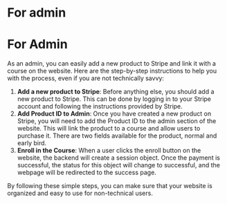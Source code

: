 # For admin

# For Admin

As an admin, you can easily add a new product to Stripe and link it with a course on the website. Here are the step-by-step instructions to help you with the process, even if you are not technically savvy:

1. **Add a new product to Stripe**: Before anything else, you should add a new product to Stripe. This can be done by logging in to your Stripe account and following the instructions provided by Stripe.
2. **Add Product ID to Admin**: Once you have created a new product on Stripe, you will need to add the Product ID to the admin section of the website. This will link the product to a course and allow users to purchase it. There are two fields available for the product, normal and early bird.
3. **Enroll in the Course**: When a user clicks the enroll button on the website, the backend will create a session object. Once the payment is successful, the status for this object will change to successful, and the webpage will be redirected to the success page.

By following these simple steps, you can make sure that your website is organized and easy to use for non-technical users.